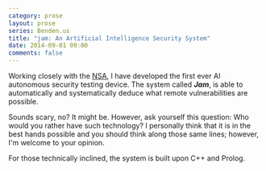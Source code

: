 ```yaml
---
category: prose
layout: prose
series: Benden.us
title: "jam: An Artificial Intelligence Security System"
date: 2014-09-01 09:00
comments: false
---
```


Working closely with the [NSA](http://nsa.gov), I have developed the first ever AI
autonomous security testing device. The system called **_Jam_**, is able to
automatically and systematically deduce what remote vulnerabilities
are possible.

Sounds scary, no? It might be. However, ask yourself this question:
Who would you rather have such technology? I personally think that it
is in the best hands possible and you should think along those same
lines; however, I'm welcome to your opinion.

For those technically inclined, the system is built upon C++ and Prolog.
